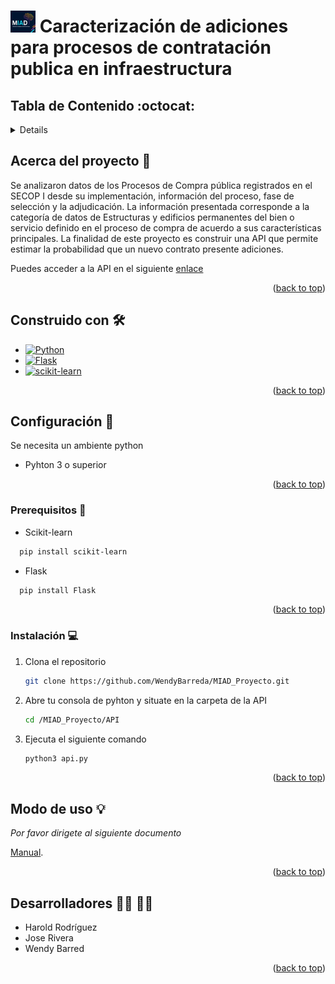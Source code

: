 # <img src="Images/logo.jpg" alt="Logo" width="40" height="35"> Caracterización de adiciones para procesos de contratación publica en infraestructura

<!-- TABLE OF CONTENTS -->
## Tabla de Contenido :octocat:
<details>
  <ol>
    <li>
      <a href="#acerca-del-proyecto-bookmark_tabs">Acerca del proyecto</a>
      <ul>
        <li><a href="#construido-con-hammer_and_wrench">Construido con</a></li>
      </ul>
    </li>
    <li>
      <a href="#configuración-wrench">Configuración</a>
      <ul>
        <li><a href="#prerequisitos-key">Prerequisitos</a></li>
        <li><a href="#instalación-computer">Instalación</a></li>
      </ul>
    </li>
    <li><a href="#modo-de-uso-bulb">Modo de Uso</a></li>
    <li><a href="#desarrolladores-man_technologist-woman_technologist">Desarrolladores</a></li>
  </ol>
</details>



<!-- ABOUT THE PROJECT -->
## Acerca del proyecto :bookmark_tabs:

Se analizaron datos de los Procesos de Compra pública registrados en el SECOP I desde su implementación, información del proceso, fase de selección y la adjudicación. La información presentada corresponde a la categoría de datos de Estructuras y edificios permanentes del bien o servicio definido en el proceso de compra de acuerdo a sus características principales.
La finalidad de este proyecto es construir una API que permite estimar la probabilidad que un nuevo contrato presente adiciones. 

Puedes acceder a la API en el siguiente [enlace](https://lookerstudio.google.com/u/0/reporting/09c4c9c1-7389-4096-97a2-969ba6a47a55/page/p_77uk5sr35c)

<p align="right">(<a href="#tabla-de-contenido-octocat">back to top</a>)</p>

## Construido con :hammer_and_wrench:

* [![Python][Python]][Python-url]
* [![Flask][Flask]][Flask-url]
* [![scikit-learn][scikit-learn]][scikit-learn-url]

<p align="right">(<a href="#tabla-de-contenido-octocat">back to top</a>)</p>

<!-- GETTING STARTED -->
## Configuración :wrench:

Se necesita un ambiente python
* Pyhton 3 o superior

<p align="right">(<a href="#tabla-de-contenido-octocat">back to top</a>)</p>

### Prerequisitos :key:
* Scikit-learn

```sh
  pip install scikit-learn
  ```
* Flask

```sh
  pip install Flask
  ```

<p align="right">(<a href="#tabla-de-contenido-octocat">back to top</a>)</p>

### Instalación :computer:

1. Clona el repositorio
   ```sh
   git clone https://github.com/WendyBarreda/MIAD_Proyecto.git
   ```
2. Abre tu consola de pyhton y situate en la carpeta de la API
   ```sh
   cd /MIAD_Proyecto/API
   ```
3. Ejecuta el siguiente comando
   ```py
   python3 api.py
   ```

<p align="right">(<a href="#tabla-de-contenido-octocat">back to top</a>)</p>

<!-- USAGE EXAMPLES -->
## Modo de uso :bulb:

_Por favor dirigete al siguiente documento_

<p><a href="https://github.com/WendyBarreda/MIAD_Proyecto/blob/main/manual.pdf">Manual</a>.</p>

<p align="right">(<a href="#tabla-de-contenido-octocat">back to top</a>)</p>

<!-- CONTACT -->
## Desarrolladores :man_technologist: :woman_technologist:
* Harold Rodríguez
* Jose Rivera
* Wendy Barred

<p align="right">(<a href="#tabla-de-contenido-octocat">back to top</a>)</p>

<!-- MARKDOWN LINKS & IMAGES -->

[Python]: https://img.shields.io/badge/python-3670A0?style=for-the-badge&logo=python&logoColor=ffdd54
[Python-url]: https://www.python.org/
[Flask]: https://img.shields.io/badge/flask-%23000.svg?style=for-the-badge&logo=flask&logoColor=white
[Flask-url]: https://flask.palletsprojects.com/en/2.3.x/
[scikit-learn]: https://img.shields.io/badge/scikit--learn-%23F7931E.svg?style=for-the-badge&logo=scikit-learn&logoColor=white
[scikit-learn-url]: https://scikit-learn.org/stable/


